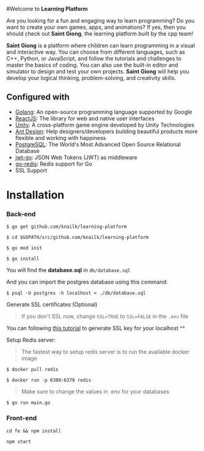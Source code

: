 #Welcome to **Learning Platform**

Are you looking for a fun and engaging way to learn programming? Do you want to create your own games, apps, and animations? If yes, then you should check out **Saint Giong**, the learning platform built by the cpp team!

**Saint Giong** is a platform where children can learn programming in a visual and interactive way. You can choose from different languages, such as C++, Python, or JavaScript, and follow the tutorials and challenges to master the basics of coding. You can also use the built-in editor and simulator to design and test your own projects. **Saint Giong** will help you develop your logical thinking, problem-solving, and creativity skills.

## Configured with

- [Golang](https://go.dev/): An open-source programming language supported by Google
- [ReactJS](https://react.dev/): The library for web and native user interfaces
- [Unity](https://unity.com/): A cross-platform game engine developed by Unity Technologies
- [Ant Design](https://ant.design/): Help designers/developers building beautiful products more flexible and working with happiness
- [PostgreSQL](https://www.postgresql.org/): The World's Most Advanced Open Source Relational Database
- [jwt-go](https://github.com/golang-jwt/jwt): JSON Web Tokens (JWT) as middleware
- [go-redis](https://github.com/go-redis/redis): Redis support for Go
- SSL Support

# Installation
### Back-end
```
$ go get github.com/knailk/learning-platform
```

```
$ cd $GOPATH/src/github.com/knailk/learning-platform
```

```
$ go mod init
```

```
$ go install
```

You will find the **database.sql** in `db/database.sql`

And you can import the postgres database using this command:

```
$ psql -U postgres -h localhost < ./db/database.sql
```

Generate SSL certificates (Optional)

> If you don't SSL now, change `SSL=TRUE` to `SSL=FALSE` in the `.env` file

You can following [this tutorial](https://www.section.io/engineering-education/how-to-get-ssl-https-for-localhost/) to generate SSL key for your localhost ^^

Setup Redis server:
> The fastest way to setup redis server is to run the available docker image
```
$ docker pull redis
```
```
$ docker run -p 6380:6379 redis
```
> Make sure to change the values in .env for your databases
```
$ go run main.go
```

### Front-end
```
cd fe && npm install
```
```
npm start
```
